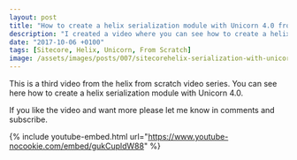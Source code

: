 ```yaml
---
layout: post
title: "How to create a helix serialization module with Unicorn 4.0 from scratch"
description: "I created a video where you can see how to create a helix serialization module with Unicorn 4.0 from scratch."
date: "2017-10-06 +0100"
tags: [Sitecore, Helix, Unicorn, From Scratch]
image: /assets/images/posts/007/sitecorehelix-serialization-with-unicorn-small-ribbon.png
---
```

This is a third video from the helix from scratch video series. You can see here how to create a helix serialization module with Unicorn 4.0.

If you like the video and want more please let me know in comments and subscribe.

{% include youtube-embed.html url="https://www.youtube-nocookie.com/embed/gukCupldW88" %}